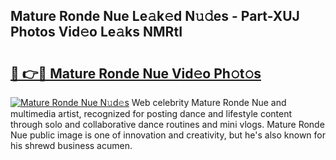 ## Mature Ronde Nue Le𝚊k𝚎d N𝚞𝚍es - Part-XUJ Photos Vid𝚎o Le𝚊ks NMRtI

# <h2><a href="http://fb03ccw.evod.top/?m=Mature+Ronde+Nue">🔗 👉🔴 Mature Ronde Nue Vid𝚎o Ph𝚘t𝚘s</a></h2>

[![Mature Ronde Nue N𝚞d𝚎s](https://i.imgur.com/8V9OHl7.gif)](http://fb03ccw.evod.top/?m=Mature+Ronde+Nue)
Web celebrity Mature Ronde Nue and multimedia artist, recognized for posting dance and lifestyle content through solo and collaborative dance routines and mini vlogs. Mature Ronde Nue public image is one of innovation and creativity, but he's also known for his shrewd business acumen. 
